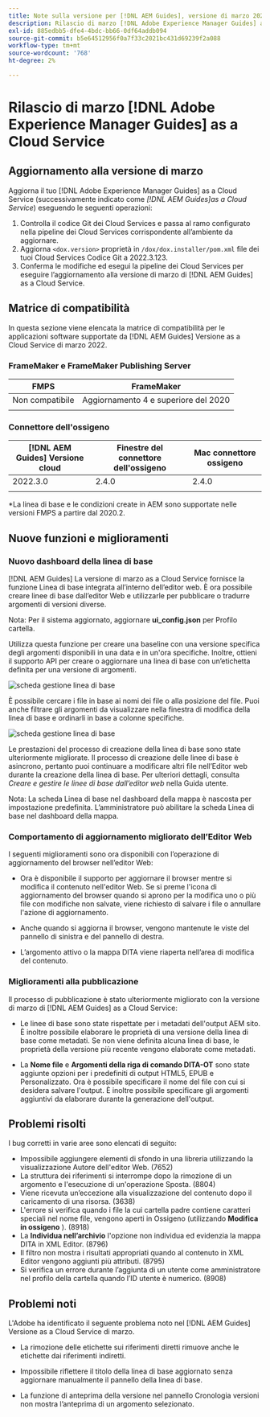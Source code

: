 ```yaml
---
title: Note sulla versione per [!DNL AEM Guides], versione di marzo 2022
description: Rilascio di marzo [!DNL Adobe Experience Manager Guides] as a Cloud Service
exl-id: 885edbb5-dfe4-4bdc-bb66-0df64addb094
source-git-commit: b5e64512956f0a7f33c2021bc431d69239f2a088
workflow-type: tm+mt
source-wordcount: '768'
ht-degree: 2%

---
```


# Rilascio di marzo [!DNL Adobe Experience Manager Guides] as a Cloud Service

## Aggiornamento alla versione di marzo

Aggiorna il tuo [!DNL Adobe Experience Manager Guides] as a Cloud Service (successivamente indicato come *[!DNL AEM Guides]as a Cloud Service*) eseguendo le seguenti operazioni:
1. Controlla il codice Git dei Cloud Services e passa al ramo configurato nella pipeline dei Cloud Services corrispondente all’ambiente da aggiornare.
2. Aggiorna `<dox.version>` proprietà in `/dox/dox.installer/pom.xml` file dei tuoi Cloud Services Codice Git a 2022.3.123.
3. Conferma le modifiche ed esegui la pipeline dei Cloud Services per eseguire l’aggiornamento alla versione di marzo di [!DNL AEM Guides] as a Cloud Service.

## Matrice di compatibilità

In questa sezione viene elencata la matrice di compatibilità per le applicazioni software supportate da [!DNL AEM Guides] Versione as a Cloud Service di marzo 2022.

### FrameMaker e FrameMaker Publishing Server

| FMPS | FrameMaker |
| --- | --- |
| Non compatibile | Aggiornamento 4 e superiore del 2020 |
|  |  |


### Connettore dell&#39;ossigeno

| [!DNL AEM Guides] Versione cloud | Finestre del connettore dell&#39;ossigeno | Mac connettore ossigeno |
| --- | --- | --- |
| 2022.3.0 | 2.4.0 | 2.4.0 |
|  |  |  |

*La linea di base e le condizioni create in AEM sono supportate nelle versioni FMPS a partire dal 2020.2.

## Nuove funzioni e miglioramenti

### Nuovo dashboard della linea di base

[!DNL AEM Guides] La versione di marzo as a Cloud Service fornisce la funzione Linea di base integrata all’interno dell’editor web. È ora possibile creare linee di base dall’editor Web e utilizzarle per pubblicare o tradurre argomenti di versioni diverse.

Nota: Per il sistema aggiornato, aggiornare **ui_config.json** per Profilo cartella.

Utilizza questa funzione per creare una baseline con una versione specifica degli argomenti disponibili in una data e in un&#39;ora specifiche. Inoltre, ottieni il supporto API per creare o aggiornare una linea di base con un’etichetta definita per una versione di argomenti.

![scheda gestione linea di base](assets/baseline-manage.png)

È possibile cercare i file in base ai nomi dei file o alla posizione del file. Puoi anche filtrare gli argomenti da visualizzare nella finestra di modifica della linea di base e ordinarli in base a colonne specifiche.

![scheda gestione linea di base](assets/baseline-filter.png)

Le prestazioni del processo di creazione della linea di base sono state ulteriormente migliorate. Il processo di creazione delle linee di base è asincrono, pertanto puoi continuare a modificare altri file nell’Editor web durante la creazione della linea di base. Per ulteriori dettagli, consulta *Creare e gestire le linee di base dall’editor web* nella Guida utente.

Nota: La scheda Linea di base nel dashboard della mappa è nascosta per impostazione predefinita. L’amministratore può abilitare la scheda Linea di base nel dashboard della mappa.

### Comportamento di aggiornamento migliorato dell’Editor Web

I seguenti miglioramenti sono ora disponibili con l’operazione di aggiornamento del browser nell’editor Web:

* Ora è disponibile il supporto per aggiornare il browser mentre si modifica il contenuto nell&#39;editor Web. Se si preme l&#39;icona di aggiornamento del browser quando si aprono per la modifica uno o più file con modifiche non salvate, viene richiesto di salvare i file o annullare l&#39;azione di aggiornamento.

* Anche quando si aggiorna il browser, vengono mantenute le viste del pannello di sinistra e del pannello di destra.

* L’argomento attivo o la mappa DITA viene riaperta nell’area di modifica del contenuto.

### Miglioramenti alla pubblicazione

Il processo di pubblicazione è stato ulteriormente migliorato con la versione di marzo di [!DNL AEM Guides] as a Cloud Service:

* Le linee di base sono state rispettate per i metadati dell&#39;output AEM sito. È inoltre possibile elaborare le proprietà di una versione della linea di base come metadati. Se non viene definita alcuna linea di base, le proprietà della versione più recente vengono elaborate come metadati.

* La **Nome file** e **Argomenti della riga di comando DITA-OT** sono state aggiunte opzioni per i predefiniti di output HTML5, EPUB e Personalizzato. Ora è possibile specificare il nome del file con cui si desidera salvare l&#39;output. È inoltre possibile specificare gli argomenti aggiuntivi da elaborare durante la generazione dell&#39;output.

## Problemi risolti

I bug corretti in varie aree sono elencati di seguito:

* Impossibile aggiungere elementi di sfondo in una libreria utilizzando la visualizzazione Autore dell&#39;editor Web. (7652)
* La struttura dei riferimenti si interrompe dopo la rimozione di un argomento e l&#39;esecuzione di un&#39;operazione Sposta. (8804)
* Viene ricevuta un’eccezione alla visualizzazione del contenuto dopo il caricamento di una risorsa. (3638)
* L&#39;errore si verifica quando i file la cui cartella padre contiene caratteri speciali nel nome file, vengono aperti in Ossigeno (utilizzando **Modifica in ossigeno** ). (8918)
* La **Individua nell’archivio** l&#39;opzione non individua ed evidenzia la mappa DITA in XML Editor. (8796)
* Il filtro non mostra i risultati appropriati quando al contenuto in XML Editor vengono aggiunti più attributi. (8795)
* Si verifica un errore durante l’aggiunta di un utente come amministratore nel profilo della cartella quando l’ID utente è numerico. (8908)

## Problemi noti

L&#39;Adobe ha identificato il seguente problema noto nel [!DNL AEM Guides] Versione as a Cloud Service di marzo.

* La rimozione delle etichette sui riferimenti diretti rimuove anche le etichette dai riferimenti indiretti.

* Impossibile riflettere il titolo della linea di base aggiornato senza aggiornare manualmente il pannello della linea di base.

* La funzione di anteprima della versione nel pannello Cronologia versioni non mostra l’anteprima di un argomento selezionato.
